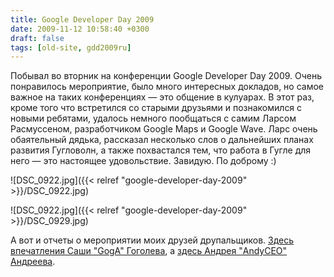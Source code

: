 ```yaml
---
title: Google Developer Day 2009
date: 2009-11-12 10:58:40 +0300
draft: false
tags: [old-site, gdd2009ru]
---
```

Побывал во вторник на конференции Google Developer Day 2009. Очень понравилось мероприятие, было много интересных докладов, но самое важное на таких конференциях — это общение в кулуарах. В этот раз, кроме того что встретился со старыми друзьями и познакомился с новыми ребятами, удалось немного пообщаться с самим Ларсом Расмуссеном, разработчиком Google Maps и Google Wave. Ларс очень обаятельный дядька, рассказал несколько слов о дальнейших планах развития Гугловолн, а также похвастался тем, что работа в Гугле для него — это настоящее удовольствие. Завидую. По доброму :)

![DSC_0922.jpg]({{< relref "google-developer-day-2009" >}}/DSC_0922.jpg)

![DSC_0922.jpg]({{< relref "google-developer-day-2009" >}}/DSC_0929.jpg)


А вот и отчеты о мероприятии моих друзей друпальщиков. [Здесь впечатления Саши "GogA" Гоголева](http://gogolev.net/node/114), а [здесь Андрея "AndyCEO" Андреева](http://andyceo.ruware.com/blog/andyceo/google-developer-day-2009).
<!--more-->
